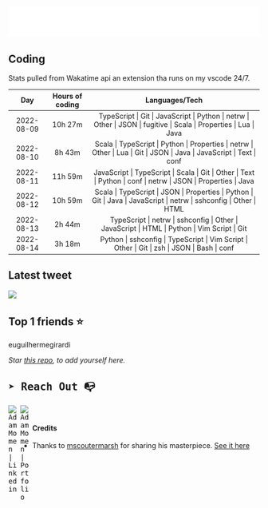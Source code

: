 
![test image size](/assets/welcome_message.gif)

## Coding
Stats pulled from Wakatime api an extension tha runs on my vscode 24/7.

|Day|Hours of coding|Languages/Tech|
|:-:|:-:|:-:|
|2022-08-09|10h 27m|TypeScript &#124; Git &#124; JavaScript &#124; Python &#124; netrw &#124; Other &#124; JSON &#124; fugitive &#124; Scala &#124; Properties &#124; Lua &#124; Java|
|2022-08-10|8h 43m|Scala &#124; TypeScript &#124; Python &#124; Properties &#124; netrw &#124; Other &#124; Lua &#124; Git &#124; JSON &#124; Java &#124; JavaScript &#124; Text &#124; conf|
|2022-08-11|11h 59m|JavaScript &#124; TypeScript &#124; Scala &#124; Git &#124; Other &#124; Text &#124; Python &#124; conf &#124; netrw &#124; JSON &#124; Properties &#124; Java|
|2022-08-12|10h 59m|Scala &#124; TypeScript &#124; JSON &#124; Properties &#124; Python &#124; Git &#124; Java &#124; JavaScript &#124; netrw &#124; sshconfig &#124; Other &#124; HTML|
|2022-08-13|2h 44m|TypeScript &#124; netrw &#124; sshconfig &#124; Other &#124; JavaScript &#124; HTML &#124; Python &#124; Vim Script &#124; Git|
|2022-08-14|3h 18m|Python &#124; sshconfig &#124; TypeScript &#124; Vim Script &#124; Other &#124; Git &#124; zsh &#124; JSON &#124; Bash &#124; conf|

## Latest tweet
[<img src="<tweet-image-url>" width="400">](<tweet-url>)

## Top 1 friends ⭐️
euguilhermegirardi

*Star [this repo](https://github.com/AdamMomen/AdamMomen), to add yourself here.*


<samp>

## ➤ Reach Out :mailbox_with_no_mail:

>
  <a href="https://www.linkedin.com/in/adam-momen-99596275/">
     <img align="left" alt="Adam Momen | Linkedin" width="24px" src="./assets/Linkedin.svg" />
   </a>

   <a href="https://adammomen.com/">
     <img align="left" alt="Adam Momen | Portfolio" width="24px" src="./assets/web.svg" />
   </a>

</samp>

<br>

#### Credits
* Thanks to [mscoutermarsh](https://github.com/mscoutermarsh) for sharing his masterpiece. [See it here](https://github.com/mscoutermarsh/mscoutermarsh)